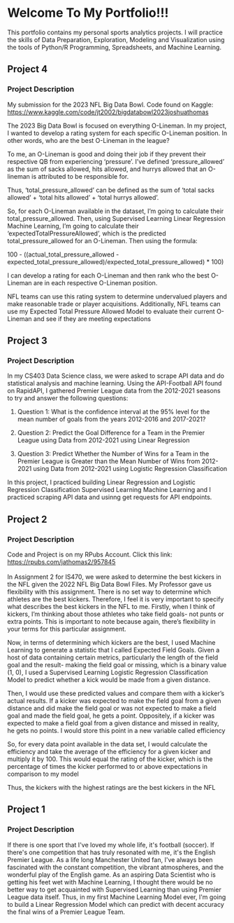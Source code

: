 # Welcome To My Portfolio!!!
This portfolio contains my personal sports analytics projects. I will practice the skills of Data Preparation, Exploration, Modeling and Visualization using the tools of Python/R Programming, Spreadsheets, and Machine Learning. 

## Project 4
### Project Description
My submission for the 2023 NFL Big Data Bowl. Code found on Kaggle: https://www.kaggle.com/code/jt2002/bigdatabowl2023joshuathomas

The 2023 Big Data Bowl is focused on everything O-Lineman. In my project, I wanted to develop a rating system for each specific O-Lineman position. In other words, who are the best O-Lineman in the league?

To me, an O-Lineman is good and doing their job if they prevent their respective QB from experiencing ‘pressure’. I’ve defined ‘pressure_allowed’ as the sum of sacks allowed, hits allowed, and hurrys allowed that an O-lineman is attributed to be responsible for.

Thus, ‘total_pressure_allowed’ can be defined as the sum of ‘total sacks allowed’ + ‘total hits allowed’ + ‘total hurrys allowed’.

So, for each O-Lineman available in the dataset, I’m going to calculate their total_pressure_allowed. Then, using Supervised Learning Linear Regression Machine Learning, I’m going to calculate their ‘expectedTotalPressureAllowed’, which is the predicted total_pressure_allowed for an O-Lineman. Then using the formula:

100 - ((actual_total_pressure_allowed - expected_total_pressure_allowed)/expected_total_pressure_allowed) * 100)

I can develop a rating for each O-Lineman and then rank who the best O-Lineman are in each respective O-Lineman position.

NFL teams can use this rating system to determine undervalued players and make reasonable trade or player acquisitions. Additionally, NFL teams can use my Expected Total Pressure Allowed Model to evaluate their current O-Lineman and see if they are meeting expectations

## Project 3
### Project Description
In my CS403 Data Science class, we were asked to scrape API data and do statistical analysis and machine learning. Using the API-Football API found on RapidAPI, I gathered Premier League data from the 2012-2021 seasons to try and answer the following questions:

1) Question 1: What is the confidence interval at the 95% level for the mean number of goals from the years 2012-2016 and 2017-2021?

2) Question 2: Predict the Goal Difference for a Team in the Premier League using Data from 2012-2021 using Linear Regression

3) Question 3: Predict Whether the Number of Wins for a Team in the Premier League is Greater than the Mean Number of Wins from 2012-2021 using Data from 2012-2021 using Logistic Regression Classification

In this project, I practiced building Linear Regression and Logistic Regression Classification Supervised Learning Machine Learning and I practiced scraping API data and usinng get requests for API endpoints. 

## Project 2
### Project Description
Code and Project is on my RPubs Account. Click this link: https://rpubs.com/jathomas2/957845 <br><br>
In Assignment 2 for IS470, we were asked to determine the best kickers in the NFL given the 2022 NFL Big Data Bowl Files. My Professor gave us flexibility with this assignment. There is no set way to determine which athletes are the best kickers. Therefore, I feel it is very important to specify what describes the best kickers in the NFL to me. Firstly, when I think of kickers, I’m thinking about those athletes who take field goals- not punts or extra points. This is important to note because again, there’s flexibility in your terms for this particular assignment.

Now, in terms of determining which kickers are the best, I used Machine Learning to generate a statistic that I called Expected Field Goals. Given a host of data containing certain metrics, particularly the length of the field goal and the result- making the field goal or missing, which is a binary value (1, 0), I used a Supervised Learning Logistic Regression Classification Model to predict whether a kick would be made from a given distance.

Then, I would use these predicted values and compare them with a kicker’s actual results. If a kicker was expected to make the field goal from a given distance and did make the field goal or was not expected to make a field goal and made the field goal, he gets a point. Oppositely, if a kicker was expected to make a field goal from a given distance and missed in reality, he gets no points. I would store this point in a new variable called efficiency

So, for every data point available in the data set, I would calculate the efficiency and take the average of the efficiency for a given kicker and multiply it by 100. This would equal the rating of the kicker, which is the percentage of times the kicker performed to or above expectations in comparison to my model

Thus, the kickers with the highest ratings are the best kickers in the NFL

## Project 1
### Project Description
If there is one sport that I've loved my whole life, it's football (soccer). If there's one competition that has truly resonated with me, it's the
English Premier League. As a life long Manchester United fan, I've always been fascinated with the constant competition, the vibrant
atmospheres, and the wonderful play of the English game. As an aspiring Data Scientist who is getting his feet wet with Machine Learning, I
thought there would be no better way to get acquainted with Supervised Learning than using Premier League data itself. Thus, in my first
Machine Learning Model ever, I'm going to build a Linear Regression Model which can predict with decent accuracy the final wins of a
Premier League Team.




